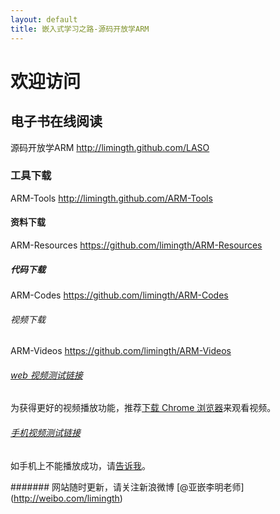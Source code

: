 ```yaml
---
layout: default
title: 嵌入式学习之路-源码开放学ARM
---
```


# 欢迎访问 

## 电子书在线阅读   
源码开放学ARM	<http://limingth.github.com/LASO>
	
### 工具下载  
ARM-Tools 	<http://limingth.github.com/ARM-Tools>

#### 资料下载  
ARM-Resources	<https://github.com/limingth/ARM-Resources>

##### 代码下载  
ARM-Codes 	<https://github.com/limingth/ARM-Codes>

###### 视频下载  
ARM-Videos 	<https://github.com/limingth/ARM-Videos>

###### [web 视频测试链接](http://limingth.github.com/ARM-Videos/video-demo/test-mp4.html)    
为获得更好的视频播放功能，推荐[下载 Chrome 浏览器](http://www.google.com/chrome)来观看视频。

###### [手机视频测试链接](http://limingth.github.com/ARM-Videos/video-demo2/test-m4v.html)   
如手机上不能播放成功，请[告诉我](mailto:2372614758@qq.com)。




####### 网站随时更新，请关注新浪微博 [@亚嵌李明老师] (http://weibo.com/limingth)
